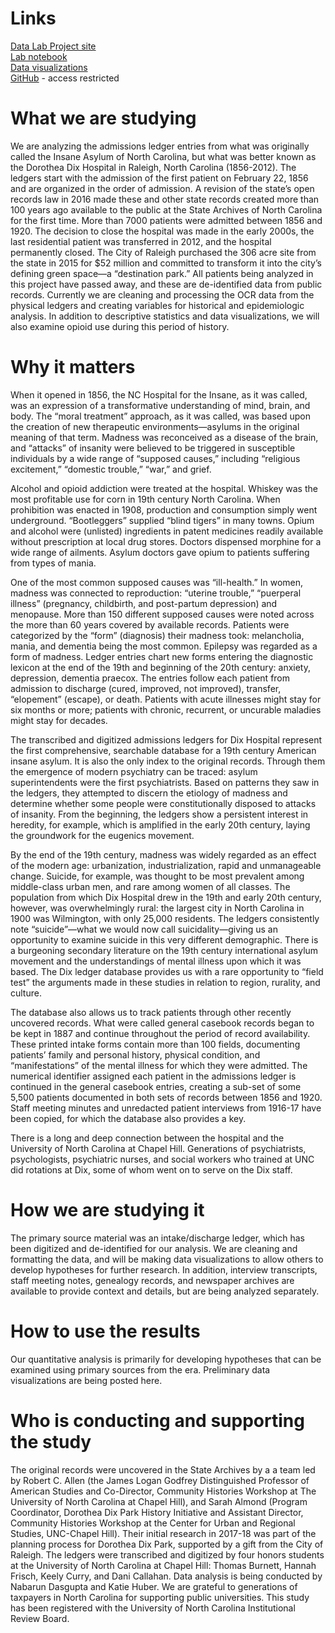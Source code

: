 # Links
[Data Lab Project site](https://www.opioiddata.org/studies/historical-analysis-of-dix-asylum-1865-1920/)<br>
[Lab notebook]()<br>
[Data visualizations](https://dixledger.web.unc.edu/)<br>
[GitHub](https://github.com/opioiddatalab/DixLedger) - access restricted

# What we are studying
We are analyzing the admissions ledger entries  from what was originally called the Insane Asylum of North Carolina, but what was better known as the Dorothea Dix Hospital in Raleigh, North Carolina (1856-2012). The ledgers start with the admission of the first patient on February 22, 1856 and are organized in the order of admission. A revision of the state’s open records law in 2016 made these and other state records created more than 100 years ago available to the public at the State Archives of North Carolina for the first time. More than 7000 patients were admitted between 1856 and 1920. The decision to close the hospital was made in the early 2000s, the last residential patient was transferred in 2012, and the hospital permanently closed. The City of Raleigh purchased the 306 acre site from the state in 2015 for $52 million and committed to transform it into the city’s defining green space—a “destination park.”  All patients being analyzed in this project have passed away, and these are de-identified data from public records. Currently we are cleaning and processing the OCR data from the physical ledgers and creating variables for historical and epidemiologic analysis. In addition to descriptive statistics and data visualizations, we will also examine opioid use during this period of history.

# Why it matters
When it opened in 1856, the NC Hospital for the Insane, as it was called, was an expression of a transformative understanding of mind, brain, and body. The “moral treatment” approach, as it was called, was based upon the creation of new therapeutic environments—asylums in the original meaning of that term. Madness was reconceived as a disease of the brain, and “attacks” of insanity were believed to be triggered in susceptible individuals by a wide range of “supposed causes,” including “religious excitement,” “domestic trouble,” “war,” and grief.

Alcohol and opioid addiction were treated at the hospital.  Whiskey was the most profitable use for corn in 19th century North Carolina. When prohibition was enacted in 1908, production and consumption simply went underground.  “Bootleggers” supplied “blind tigers” in many towns. Opium and alcohol were (unlisted) ingredients in patent medicines readily available without prescription at local drug stores.  Doctors dispensed morphine for a wide range of ailments.  Asylum doctors gave opium to patients suffering from types of mania.

One of the most common supposed causes was “ill-health.”  In women, madness was connected to reproduction: “uterine trouble,” “puerperal illness” (pregnancy, childbirth, and post-partum depression) and menopause. More than 150 different supposed causes were noted across the more than 60 years covered by available records. Patients were categorized by the “form” (diagnosis) their madness took: melancholia, mania, and dementia being the most common. Epilepsy was regarded as a form of madness. Ledger entries chart new forms entering the diagnostic lexicon at the end of the 19th and beginning of the 20th century: anxiety, depression, dementia praecox. The entries follow each patient from admission to discharge (cured, improved, not improved), transfer, “elopement” (escape), or death.  Patients with acute illnesses might stay for six months or more; patients with chronic, recurrent, or uncurable maladies might stay for decades.

The transcribed and digitized admissions ledgers for Dix Hospital represent the first comprehensive, searchable database for a 19th century American insane asylum. It is also the only index to the original records. Through them the emergence of modern psychiatry can be traced: asylum superintendents were the first psychiatrists. Based on patterns they saw in the ledgers, they attempted to discern the etiology of madness and determine whether some people were constitutionally disposed to attacks of insanity. From the beginning, the ledgers show a persistent interest in heredity, for example, which is amplified in the early 20th century, laying the groundwork for the eugenics movement.

By the end of the 19th century, madness was widely regarded as an effect of the modern age: urbanization, industrialization, rapid and unmanageable change. Suicide, for example, was thought to be most prevalent among middle-class urban men, and rare among women of all classes. The population from which Dix Hospital drew in the 19th and early 20th century, however, was overwhelmingly rural: the largest city in North Carolina in 1900 was Wilmington, with only 25,000 residents.  The ledgers consistently note “suicide”—what we would now call suicidality—giving us an opportunity to examine suicide in this very different demographic. There is a burgeoning secondary literature on the 19th century international asylum movement and the understandings of mental illness upon which it was based. The Dix ledger database provides us with a rare opportunity to “field test” the arguments made in these studies in relation to region, rurality, and culture.

The database also allows us to track patients through other recently uncovered records. What were called general casebook records began to be kept in 1887 and continue throughout the period of record availability. These printed intake forms contain more than 100 fields, documenting patients’ family and personal history, physical condition, and “manifestations” of the mental illness for which they were admitted. The numerical identifier assigned each patient in the admissions ledger is continued in the general casebook entries, creating a sub-set of some 5,500 patients documented in both sets of records between 1856 and 1920.  Staff meeting minutes and unredacted patient interviews from 1916-17 have been copied, for which the database also provides a key.

There is a long and deep connection between the hospital and the University of North Carolina at Chapel Hill. Generations of psychiatrists, psychologists, psychiatric nurses, and social workers who trained at UNC did rotations at Dix, some of whom went on to serve on the Dix staff.

# How we are studying it
The primary source material was an intake/discharge ledger, which has been digitized and de-identified for our analysis. We are cleaning and formatting the data, and will be making data visualizations to allow others to develop hypotheses for further research. In addition, interview transcripts, staff meeting notes, genealogy records, and newspaper archives are available to provide context and details, but are being analyzed separately.

# How to use the results
Our quantitative analysis is primarily for developing hypotheses that can be examined using primary sources from the era. Preliminary data visualizations are being posted here.

# Who is conducting and supporting the study
The original records were uncovered in the State Archives by a  a team led by Robert C. Allen (the James Logan Godfrey Distinguished Professor of American Studies and Co-Director, Community Histories Workshop at The University of North Carolina at Chapel Hill), and Sarah Almond (Program Coordinator, Dorothea Dix Park History Initiative and Assistant Director, Community Histories Workshop at the Center for Urban and Regional Studies, UNC-Chapel Hill).  Their initial research in 2017-18 was part of the planning process for Dorothea Dix Park, supported by a gift from the City of Raleigh.  The ledgers were transcribed and digitized by four honors students at the University of North Carolina at Chapel Hill: Thomas Burnett, Hannah Frisch, Keely Curry, and Dani Callahan. Data analysis is being conducted by Nabarun Dasgupta and Katie Huber. We are grateful to generations of taxpayers in North Carolina for supporting public universities. This study has been registered with the University of North Carolina  Institutional Review Board.

